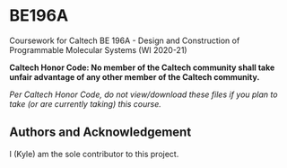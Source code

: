 # BE196A
Coursework for Caltech BE 196A - Design and Construction of Programmable Molecular Systems (WI 2020-21)

**Caltech Honor Code: No member of the Caltech community shall take unfair advantage of any other member of the Caltech community.**

*Per Caltech Honor Code, do not view/download these files if you plan to take (or are currently taking) this course.*

## Authors and Acknowledgement
I (Kyle) am the sole contributor to this project.
